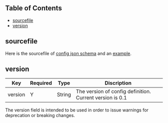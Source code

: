 
## Table of Contents

- [sourcefile](#sourcefile)
- [version](#version)


## sourcefile

Here is the sourcefile of [config json schema](https://github.com/debuggy/PAIFlow/blob/master/config_schema.json) and an [example](https://github.com/debuggy/PAIFlow/blob/master/config_exmaple.json).

## version

| Key     | Required | Type   | Discription                                              |
|---------|----------|--------|----------------------------------------------------------|
| version | Y        | String | The version of config definition. Current version is 0.1 |

The version field is intended to be used in order to issue warnings for deprecation or breaking changes.
